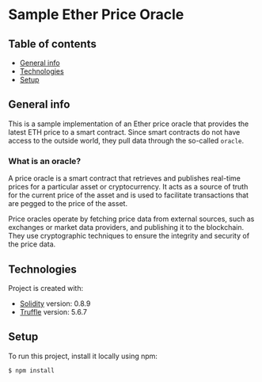 # Sample Ether Price Oracle
## Table of contents
* [General info](#general-info)
* [Technologies](#technologies)
* [Setup](#setup)

## General info
This is a sample implementation of an Ether price oracle that provides the latest ETH price to a smart contract. Since smart contracts do not have access to the outside world, they pull data through the so-called `oracle`.

### What is an oracle?

A price oracle is a smart contract that retrieves and publishes real-time prices for a particular asset or cryptocurrency. It acts as a source of truth for the current price of the asset and is used to facilitate transactions that are pegged to the price of the asset.

Price oracles operate by fetching price data from external sources, such as exchanges or market data providers, and publishing it to the blockchain. They use cryptographic techniques to ensure the integrity and security of the price data.

## Technologies
Project is created with:
* [Solidity](https://docs.soliditylang.org/en/latest/) version: 0.8.9
* [Truffle](https://trufflesuite.com/truffle/) version: 5.6.7

## Setup
To run this project, install it locally using npm:

```
$ npm install
```